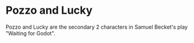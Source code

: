 # Pozzo and Lucky

Pozzo and Lucky are the secondary 2 characters in Samuel Becket's play "Waiting for Godot".
